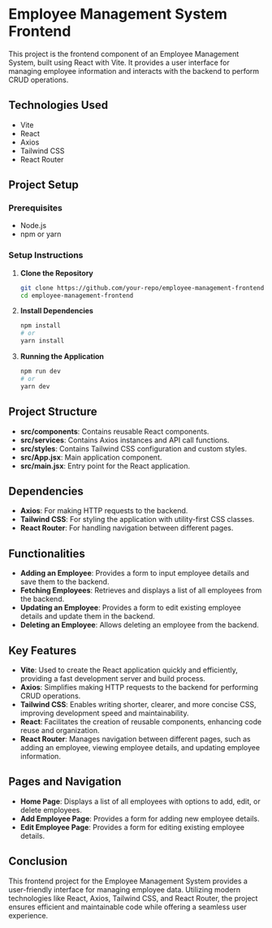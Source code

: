 # Employee Management System Frontend

This project is the frontend component of an Employee Management System, built using React with Vite. It provides a user interface for managing employee information and interacts with the backend to perform CRUD operations.

## Technologies Used

- Vite
- React
- Axios
- Tailwind CSS
- React Router

## Project Setup

### Prerequisites

- Node.js
- npm or yarn

### Setup Instructions

1. **Clone the Repository**

    ```bash
    git clone https://github.com/your-repo/employee-management-frontend.git
    cd employee-management-frontend
    ```

2. **Install Dependencies**

    ```bash
    npm install
    # or
    yarn install
    ```

3. **Running the Application**

    ```bash
    npm run dev
    # or
    yarn dev
    ```

## Project Structure

- **src/components**: Contains reusable React components.
- **src/services**: Contains Axios instances and API call functions.
- **src/styles**: Contains Tailwind CSS configuration and custom styles.
- **src/App.jsx**: Main application component.
- **src/main.jsx**: Entry point for the React application.

## Dependencies

- **Axios**: For making HTTP requests to the backend.
- **Tailwind CSS**: For styling the application with utility-first CSS classes.
- **React Router**: For handling navigation between different pages.

## Functionalities

- **Adding an Employee**: Provides a form to input employee details and save them to the backend.
- **Fetching Employees**: Retrieves and displays a list of all employees from the backend.
- **Updating an Employee**: Provides a form to edit existing employee details and update them in the backend.
- **Deleting an Employee**: Allows deleting an employee from the backend.

## Key Features

- **Vite**: Used to create the React application quickly and efficiently, providing a fast development server and build process.
- **Axios**: Simplifies making HTTP requests to the backend for performing CRUD operations.
- **Tailwind CSS**: Enables writing shorter, clearer, and more concise CSS, improving development speed and maintainability.
- **React**: Facilitates the creation of reusable components, enhancing code reuse and organization.
- **React Router**: Manages navigation between different pages, such as adding an employee, viewing employee details, and updating employee information.

## Pages and Navigation

- **Home Page**: Displays a list of all employees with options to add, edit, or delete employees.
- **Add Employee Page**: Provides a form for adding new employee details.
- **Edit Employee Page**: Provides a form for editing existing employee details.

## Conclusion

This frontend project for the Employee Management System provides a user-friendly interface for managing employee data. Utilizing modern technologies like React, Axios, Tailwind CSS, and React Router, the project ensures efficient and maintainable code while offering a seamless user experience.
